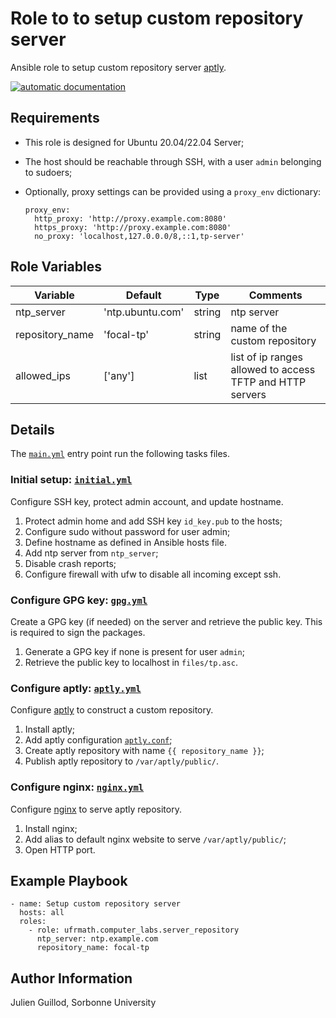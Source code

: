 Role to to setup custom repository server
=========================================

Ansible role to setup custom repository server [aptly](https://www.aptly.info/).

[![automatic documentation](https://img.shields.io/badge/automatic-documentation-green?logo=Ansible)](https://guillod.org/ansible_collections/ufrmath/computer_labs/server_repository_role.html)

Requirements
------------

* This role is designed for Ubuntu 20.04/22.04 Server;
* The host should be reachable through SSH, with a user `admin` belonging to sudoers;
* Optionally, proxy settings can be provided using a `proxy_env` dictionary:

      proxy_env:
        http_proxy: 'http://proxy.example.com:8080'
        https_proxy: 'http://proxy.example.com:8080'
        no_proxy: 'localhost,127.0.0.0/8,::1,tp-server'

Role Variables
--------------

| Variable                | Default               | Type              | Comments                                                  |
|-------------------------|-----------------------|-------------------|-----------------------------------------------------------|
| ntp_server              | 'ntp.ubuntu.com'      | string            | ntp server                                                |
| repository_name         | 'focal-tp'            | string            | name of the custom repository                             |
| allowed_ips             | ['any']               | list              | list of ip ranges allowed to access TFTP and HTTP servers |

Details
-------

The [`main.yml`](tasks/main.yml) entry point run the following tasks files.

### Initial setup: [`initial.yml`](tasks/initial.yml)

Configure SSH key, protect admin account, and update hostname.

1. Protect admin home and add SSH key `id_key.pub` to the hosts;
2. Configure sudo without password for user admin;
3. Define hostname as defined in Ansible hosts file.
4. Add ntp server from `ntp_server`;
5. Disable crash reports;
6. Configure firewall with ufw to disable all incoming except ssh.

### Configure GPG key: [`gpg.yml`](tasks/gpg.yml)

Create a GPG key (if needed) on the server and retrieve the public key. This is required to sign the packages.

1. Generate a GPG key if none is present for user `admin`;
2. Retrieve the public key to localhost in `files/tp.asc`.

### Configure aptly: [`aptly.yml`](tasks/aptly.yml)

Configure [aptly](https://www.aptly.info/) to construct a custom repository.

1. Install aptly;
2. Add aptly configuration [`aptly.conf`](templates/aptly.conf);
3. Create aptly repository with name `{{ repository_name }}`;
4. Publish aptly repository to `/var/aptly/public/`.

### Configure nginx: [`nginx.yml`](tasks/nginx.yml)

Configure [nginx](https://nginx.org/) to serve aptly repository.

1. Install nginx;
2. Add alias to default nginx website to serve `/var/aptly/public/`;
3. Open HTTP port.

Example Playbook
----------------

    - name: Setup custom repository server
      hosts: all
      roles:
        - role: ufrmath.computer_labs.server_repository
          ntp_server: ntp.example.com
          repository_name: focal-tp

Author Information
------------------

Julien Guillod, Sorbonne University